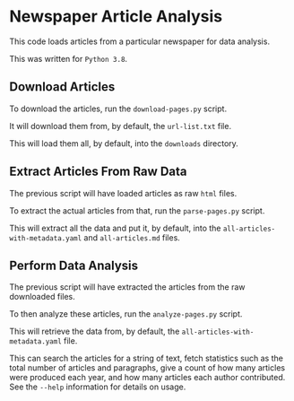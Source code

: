 # Newspaper Article Analysis

This code loads articles from a particular newspaper for data analysis.

This was written for `Python 3.8`.

## Download Articles

To download the articles, run the `download-pages.py` script.

It will download them from, by default, the `url-list.txt` file.

This will load them all, by default, into the `downloads` directory.

## Extract Articles From Raw Data

The previous script will have loaded articles as raw `html` files.

To extract the actual articles from that, run the `parse-pages.py` script.

This will extract all the data and put it, by default, into the `all-articles-with-metadata.yaml` 
and `all-articles.md` files.

## Perform Data Analysis

The previous script will have extracted the articles from the raw downloaded files.

To then analyze these articles, run the `analyze-pages.py` script.

This will retrieve the data from, by default, the `all-articles-with-metadata.yaml` file.

This can search the articles for a string of text, fetch statistics such as the total number of articles
and paragraphs, give a count of how many articles were produced each year, and how many articles
each author contributed. See the `--help` information for details on usage.